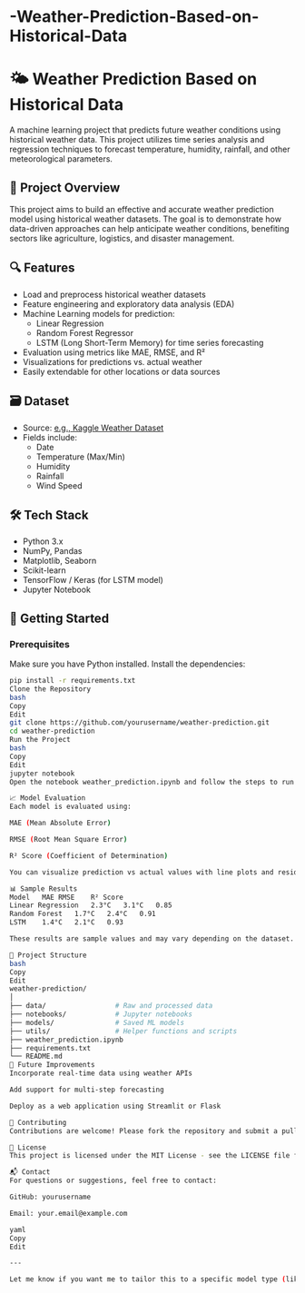 # -Weather-Prediction-Based-on-Historical-Data

# 🌤️ Weather Prediction Based on Historical Data

A machine learning project that predicts future weather conditions using historical weather data. This project utilizes time series analysis and regression techniques to forecast temperature, humidity, rainfall, and other meteorological parameters.

## 📌 Project Overview

This project aims to build an effective and accurate weather prediction model using historical weather datasets. The goal is to demonstrate how data-driven approaches can help anticipate weather conditions, benefiting sectors like agriculture, logistics, and disaster management.

## 🔍 Features

- Load and preprocess historical weather datasets
- Feature engineering and exploratory data analysis (EDA)
- Machine Learning models for prediction:
  - Linear Regression
  - Random Forest Regressor
  - LSTM (Long Short-Term Memory) for time series forecasting
- Evaluation using metrics like MAE, RMSE, and R²
- Visualizations for predictions vs. actual weather
- Easily extendable for other locations or data sources

## 🗃️ Dataset

- Source: [e.g., Kaggle Weather Dataset](https://www.kaggle.com/)
- Fields include:
  - Date
  - Temperature (Max/Min)
  - Humidity
  - Rainfall
  - Wind Speed

## 🛠️ Tech Stack

- Python 3.x
- NumPy, Pandas
- Matplotlib, Seaborn
- Scikit-learn
- TensorFlow / Keras (for LSTM model)
- Jupyter Notebook

## 🚀 Getting Started

### Prerequisites

Make sure you have Python installed. Install the dependencies:

```bash
pip install -r requirements.txt
Clone the Repository
bash
Copy
Edit
git clone https://github.com/yourusername/weather-prediction.git
cd weather-prediction
Run the Project
bash
Copy
Edit
jupyter notebook
Open the notebook weather_prediction.ipynb and follow the steps to run the models.

📈 Model Evaluation
Each model is evaluated using:

MAE (Mean Absolute Error)

RMSE (Root Mean Square Error)

R² Score (Coefficient of Determination)

You can visualize prediction vs actual values with line plots and residual analysis.

📊 Sample Results
Model	MAE	RMSE	R² Score
Linear Regression	2.3°C	3.1°C	0.85
Random Forest	1.7°C	2.4°C	0.91
LSTM	1.4°C	2.1°C	0.93

These results are sample values and may vary depending on the dataset.

📂 Project Structure
bash
Copy
Edit
weather-prediction/
│
├── data/                 # Raw and processed data
├── notebooks/            # Jupyter notebooks
├── models/               # Saved ML models
├── utils/                # Helper functions and scripts
├── weather_prediction.ipynb
├── requirements.txt
└── README.md
📌 Future Improvements
Incorporate real-time data using weather APIs

Add support for multi-step forecasting

Deploy as a web application using Streamlit or Flask

🤝 Contributing
Contributions are welcome! Please fork the repository and submit a pull request.

📜 License
This project is licensed under the MIT License - see the LICENSE file for details.

📬 Contact
For questions or suggestions, feel free to contact:

GitHub: yourusername

Email: your.email@example.com

yaml
Copy
Edit

---

Let me know if you want me to tailor this to a specific model type (like just LSTM) or add deployment instructions (e.g., using Streamlit, Flask, or FastAPI).







